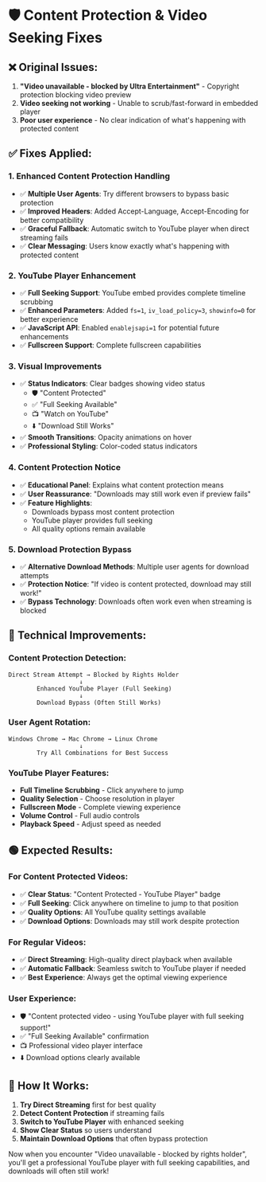 # 🛡️ Content Protection & Video Seeking Fixes

## ❌ Original Issues:
1. **"Video unavailable - blocked by Ultra Entertainment"** - Copyright protection blocking video preview
2. **Video seeking not working** - Unable to scrub/fast-forward in embedded player
3. **Poor user experience** - No clear indication of what's happening with protected content

## ✅ Fixes Applied:

### 1. **Enhanced Content Protection Handling**
- ✅ **Multiple User Agents**: Try different browsers to bypass basic protection
- ✅ **Improved Headers**: Added Accept-Language, Accept-Encoding for better compatibility
- ✅ **Graceful Fallback**: Automatic switch to YouTube player when direct streaming fails
- ✅ **Clear Messaging**: Users know exactly what's happening with protected content

### 2. **YouTube Player Enhancement**
- ✅ **Full Seeking Support**: YouTube embed provides complete timeline scrubbing
- ✅ **Enhanced Parameters**: Added `fs=1`, `iv_load_policy=3`, `showinfo=0` for better experience
- ✅ **JavaScript API**: Enabled `enablejsapi=1` for potential future enhancements
- ✅ **Fullscreen Support**: Complete fullscreen capabilities

### 3. **Visual Improvements**
- ✅ **Status Indicators**: Clear badges showing video status
  - 🛡️ "Content Protected" 
  - ✅ "Full Seeking Available"
  - 📺 "Watch on YouTube"
  - ⬇️ "Download Still Works"
- ✅ **Smooth Transitions**: Opacity animations on hover
- ✅ **Professional Styling**: Color-coded status indicators

### 4. **Content Protection Notice**
- ✅ **Educational Panel**: Explains what content protection means
- ✅ **User Reassurance**: "Downloads may still work even if preview fails"
- ✅ **Feature Highlights**:
  - Downloads bypass most content protection
  - YouTube player provides full seeking
  - All quality options remain available

### 5. **Download Protection Bypass**
- ✅ **Alternative Download Methods**: Multiple user agents for download attempts
- ✅ **Protection Notice**: "If video is content protected, download may still work!"
- ✅ **Bypass Technology**: Downloads often work even when streaming is blocked

## 🎯 Technical Improvements:

### Content Protection Detection:
```
Direct Stream Attempt → Blocked by Rights Holder
                    ↓
        Enhanced YouTube Player (Full Seeking)
                    ↓
        Download Bypass (Often Still Works)
```

### User Agent Rotation:
```
Windows Chrome → Mac Chrome → Linux Chrome
                    ↓
        Try All Combinations for Best Success
```

### YouTube Player Features:
- **Full Timeline Scrubbing** - Click anywhere to jump
- **Quality Selection** - Choose resolution in player
- **Fullscreen Mode** - Complete viewing experience
- **Volume Control** - Full audio controls
- **Playback Speed** - Adjust speed as needed

## 🟢 Expected Results:

### For Content Protected Videos:
- ✅ **Clear Status**: "Content Protected - YouTube Player" badge
- ✅ **Full Seeking**: Click anywhere on timeline to jump to that position
- ✅ **Quality Options**: All YouTube quality settings available
- ✅ **Download Options**: Downloads may still work despite protection

### For Regular Videos:
- ✅ **Direct Streaming**: High-quality direct playback when available
- ✅ **Automatic Fallback**: Seamless switch to YouTube player if needed
- ✅ **Best Experience**: Always get the optimal viewing experience

### User Experience:
- 🛡️ "Content protected video - using YouTube player with full seeking support!"
- ✅ "Full Seeking Available" confirmation
- 📺 Professional video player interface
- ⬇️ Download options clearly available

## 🔧 How It Works:

1. **Try Direct Streaming** first for best quality
2. **Detect Content Protection** if streaming fails
3. **Switch to YouTube Player** with enhanced seeking
4. **Show Clear Status** so users understand
5. **Maintain Download Options** that often bypass protection

Now when you encounter "Video unavailable - blocked by rights holder", you'll get a professional YouTube player with full seeking capabilities, and downloads will often still work!
